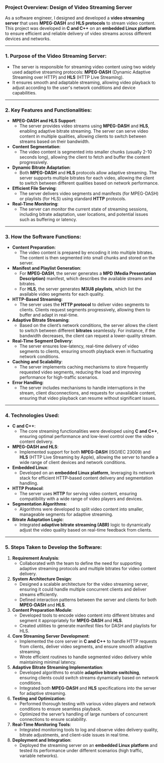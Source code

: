### Project Overview: Design of Video Streaming Server

As a software engineer, I designed and developed a **video streaming server** that uses **MPEG-DASH** and **HLS protocols** to stream video content. This project was developed in **C and C++** on an **embedded Linux platform** to ensure efficient and reliable delivery of video streams across different devices and networks.

---

### 1. **Purpose of the Video Streaming Server**:
   - The server is responsible for streaming video content using two widely used adaptive streaming protocols: **MPEG-DASH** (Dynamic Adaptive Streaming over HTTP) and **HLS** (HTTP Live Streaming).
   - It ensures smooth and adaptable streaming, allowing video playback to adjust according to the user's network conditions and device capabilities.

---

### 2. **Key Features and Functionalities**:
   - **MPEG-DASH and HLS Support**:
     - The server provides video streams using **MPEG-DASH** and **HLS**, enabling adaptive bitrate streaming. The server can serve video content in multiple qualities, allowing clients to switch between streams based on their bandwidth.
   - **Content Segmentation**:
     - The video content is segmented into smaller chunks (usually 2-10 seconds long), allowing the client to fetch and buffer the content progressively.
   - **Dynamic Bitrate Adaptation**:
     - Both **MPEG-DASH** and **HLS** protocols allow adaptive streaming. The server supports multiple bitrates for each video, allowing the client to switch between different qualities based on network performance.
   - **Efficient File Serving**:
     - The server delivers video segments and manifests (for MPEG-DASH) or playlists (for HLS) using standard **HTTP** protocols.
   - **Real-Time Monitoring**:
     - The server can monitor the current state of streaming sessions, including bitrate adaptation, user locations, and potential issues such as buffering or latency.

---

### 3. **How the Software Functions**:
   - **Content Preparation**:
     - The video content is prepared by encoding it into multiple bitrates. The content is then segmented into small chunks and stored on the server.
   - **Manifest and Playlist Generation**:
     - For **MPEG-DASH**, the server generates a **MPD (Media Presentation Description)** manifest, which describes the available streams and bitrates.
     - For **HLS**, the server generates **M3U8 playlists**, which list the available video segments for each quality.
   - **HTTP-Based Streaming**:
     - The server uses the **HTTP protocol** to deliver video segments to clients. Clients request segments progressively, allowing them to buffer and adapt in real-time.
   - **Adaptive Bitrate Streaming**:
     - Based on the client’s network conditions, the server allows the client to switch between different **bitrates** seamlessly. For instance, if the bandwidth decreases, the client can request a lower-quality stream.
   - **Real-Time Segment Delivery**:
     - The server ensures low-latency, real-time delivery of video segments to clients, ensuring smooth playback even in fluctuating network conditions.
   - **Caching and Scalability**:
     - The server implements caching mechanisms to store frequently requested video segments, reducing the load and improving performance for high-traffic scenarios.
   - **Error Handling**:
     - The server includes mechanisms to handle interruptions in the stream, client disconnections, and requests for unavailable content, ensuring that video playback can resume without significant issues.

---

### 4. **Technologies Used**:
   - **C and C++**:
     - The core streaming functionalities were developed using **C and C++**, ensuring optimal performance and low-level control over the video content delivery.
   - **MPEG-DASH and HLS**:
     - Implemented support for both **MPEG-DASH** (ISO/IEC 23009) and **HLS** (HTTP Live Streaming by Apple), allowing the server to handle a wide range of client devices and network conditions.
   - **Embedded Linux**:
     - Developed on an **embedded Linux platform**, leveraging its network stack for efficient HTTP-based content delivery and segmentation handling.
   - **HTTP Protocol**:
     - The server uses **HTTP** for serving video content, ensuring compatibility with a wide range of video players and devices.
   - **Segmentation Algorithms**:
     - Algorithms were developed to split video content into smaller, manageable segments for adaptive streaming.
   - **Bitrate Adaptation Logic**:
     - Integrated **adaptive bitrate streaming (ABR)** logic to dynamically adjust the video quality based on real-time feedback from clients.

---

### 5. **Steps Taken to Develop the Software**:
   1. **Requirement Analysis**:
      - Collaborated with the team to define the need for supporting adaptive streaming protocols and multiple bitrates for video content delivery.
   2. **System Architecture Design**:
      - Designed a scalable architecture for the video streaming server, ensuring it could handle multiple concurrent clients and deliver streams efficiently.
      - Defined interaction patterns between the server and clients for both **MPEG-DASH** and **HLS**.
   3. **Content Preparation Module**:
      - Developed tools to encode video content into different bitrates and segment it appropriately for **MPEG-DASH** and **HLS**.
      - Created utilities to generate manifest files for DASH and playlists for HLS.
   4. **Core Streaming Server Development**:
      - Implemented the core server in **C and C++** to handle HTTP requests from clients, deliver video segments, and ensure smooth adaptive streaming.
      - Wrote efficient routines to handle segmented video delivery while maintaining minimal latency.
   5. **Adaptive Bitrate Streaming Implementation**:
      - Developed algorithms to enable **adaptive bitrate switching**, ensuring clients could switch streams dynamically based on network conditions.
      - Integrated both **MPEG-DASH** and **HLS** specifications into the server for adaptive streaming.
   6. **Testing and Optimization**:
      - Performed thorough testing with various video players and network conditions to ensure seamless playback.
      - Optimized the server’s handling of large numbers of concurrent connections to ensure scalability.
   7. **Real-Time Monitoring Tools**:
      - Integrated monitoring tools to log and observe video delivery quality, bitrate adjustments, and client-side issues in real time.
   8. **Deployment and Integration**:
      - Deployed the streaming server on an **embedded Linux platform** and tested its performance under different scenarios (high traffic, variable networks).
